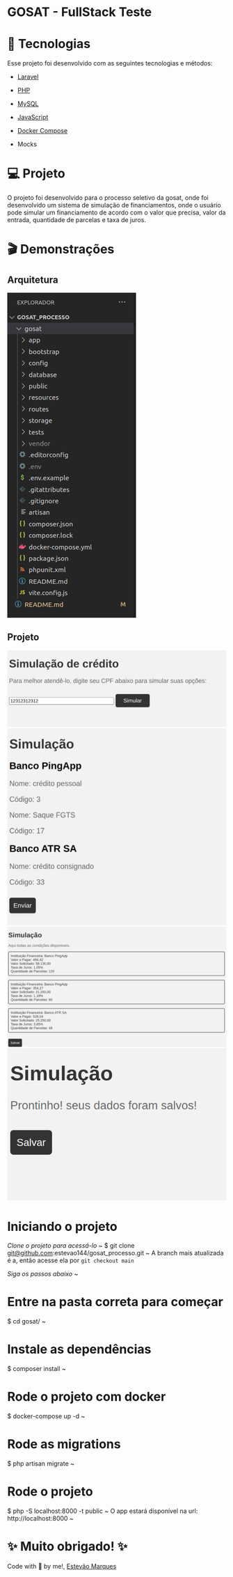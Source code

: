 # GOSAT - FullStack Teste

# 📁 Tecnologias #
Esse projeto foi desenvolvido com as seguintes tecnologias e métodos:

* <a href="https://laravel.com/">Laravel</a>
* <a href="https://www.php.net/docs.php">PHP</a>
* <a href="https://www.mysql.com/">MySQL</a>
* <a href="https://www.javascript.com/">JavaScript</a>
* <a href="https://www.docker.com/">Docker Compose</a>

* Mocks

# 💻 Projeto #
O projeto foi desenvolvido para o processo seletivo da gosat, onde foi desenvolvido um sistema de simulação de financiamentos, onde o usuário pode simular um financiamento de acordo com o valor que precisa, valor da entrada, quantidade de parcelas e taxa de juros. 


# 🎬 Demonstrações

## Arquitetura
<img src="./images/arquitetura.png" alt="Arquitetura do projeto" />

## Projeto
<img src="./images/home.png" alt="Home" />
<img src="./images/simulacao.png" alt="Simulação" />
<img src="./images/resultados_simulacao.png" alt="Simulação" />   
<img src="./images/simulacao_salva.png" alt="Simulação" />

# Iniciando o projeto #
*Clone o projeto para acessá-lo*
~
$ git clone git@github.com:estevao144/gosat_processo.git
~
A branch mais atualizada é a, então acesse ela por `git checkout main`

*Siga os passos abaixo*
~
# Entre na pasta correta para começar
$ cd gosat/
~
# Instale as dependências
$ composer install
~
# Rode o projeto com docker
$ docker-compose up -d
~
# Rode as migrations
$ php artisan migrate
~
# Rode o projeto
$ php -S localhost:8000 -t public
~
O app estará disponível na url: http://localhost:8000
~
# ✨ Muito obrigado! ✨ #
Code with 💙 by me!, [Estevão Marques](https://www.linkedin.com/in/estevaomarqueso/)